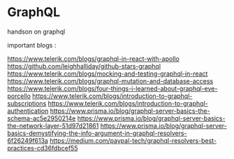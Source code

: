 # GraphQL
handson on graphql


important blogs : 

https://www.telerik.com/blogs/graphql-in-react-with-apollo
https://github.com/leighhalliday/github-stars-graphql
https://www.telerik.com/blogs/mocking-and-testing-graphql-in-react
https://www.telerik.com/blogs/graphql-mutation-and-database-access
https://www.telerik.com/blogs/four-things-i-learned-about-graphql-eve-porcello
https://www.telerik.com/blogs/introduction-to-graphql-subscriptions
https://www.telerik.com/blogs/introduction-to-graphql-authentication
https://www.prisma.io/blog/graphql-server-basics-the-schema-ac5e2950214e
https://www.prisma.io/blog/graphql-server-basics-the-network-layer-51d97d21861
https://www.prisma.io/blog/graphql-server-basics-demystifying-the-info-argument-in-graphql-resolvers-6f26249f613a
https://medium.com/paypal-tech/graphql-resolvers-best-practices-cd36fdbcef55
